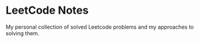 # LeetCode Notes

My personal collection of solved Leetcode problems and my approaches to solving them. 

